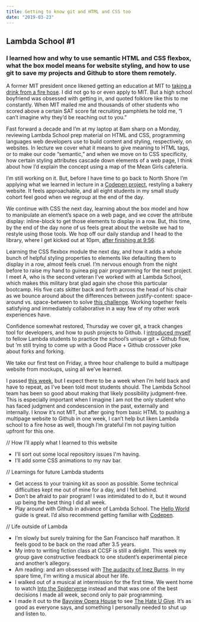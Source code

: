 ```yaml
---
title: Getting to know git and HTML and CSS too
date: "2019-03-23"
---
```


## Lambda School #1
### I learned how and why to use semantic HTML and CSS flexbox, what the box model means for website styling, and how to use git to save my projects and Github to store them remotely.

A former MIT president once likened getting an education at MIT to [taking a drink from a fire hose](https://mitadmissions.org/help/faq/drinking-from-a-firehose/). I did not go to or even apply to MIT. But a high school boyfriend was obsessed with getting in, and quoted folklore like this to me constantly. When MIT mailed me and thousands of other students who scored above a certain SAT score fat recruiting pamphlets he told me, “I can’t imagine why they’d be reaching out to you.” 
  
Fast forward a decade and I’m at my laptop at 8am sharp on a Monday, reviewing Lambda School prep material on HTML and CSS, programming languages web developers use to build content and styling, respectively, on websites. In lecture we cover what it means to give meaning to HTML tags, or to make our code “semantic,” and when we move on to CSS specificity, how certain styling attributes cascade down elements of a web page, I think about how I’d explain the concept using a map of the Mean Girls cafeteria. 

I’m still working on it. But, before I have time to go back to North Shore I’m applying what we learned in lecture in a [Codepen project](https://codepen.io/kimberlee/pen/KEBdOy), restyling a bakery website. It feels approachable, and all eight students in my small study cohort feel good when we regroup at the end of the day. 
 
We continue with CSS the next day, learning about the box model and how to manipulate an element’s space on a web page, and we cover the attribute display: inline-block to get those elements to display in a row. But, this time, by the end of the day none of us feels great about the website we had to restyle using those tools. We hop off our daily standup and I head to the library, where I get kicked out at 10pm, [after finishing at 9:56](https://codepen.io/kimberlee/pen/jJvBaa?editors=1100).  

Learning the CSS flexbox module the next day, and how it adds a whole bunch of helpful styling properties to elements like defaulting them to display in a row, almost feels cruel. I’m nervous enough from the night before to raise my hand to guinea pig pair programming for the next project. I meet A, who is the second veteran I’ve worked with at Lambda School, which makes this military brat glad again she chose this particular bootcamp. His five cats skitter back and forth across the head of his chair as we bounce around about the differences between justify-content: space-around vs. space-between to solve [this challenge](https://github.com/kimberleejohnson/UI-III-Flexbox). Working together feels satisfying and immediately collaborative in a way few of my other work experiences have. 

Confidence somewhat restored, Thursday we cover git, a track changes tool for developers, and how to push projects to Github. I [introduced myself](https://github.com/kimberleejohnson/Lambda-Hello) to fellow Lambda students to practice the school’s unique git + Github flow, but ’m still trying to come up with a Good Place + Github crossover joke about forks and forking. 

We take our first test on Friday, a three hour challenge to build a multipage website from mockups, using all we’ve learned. 
 
I passed [this week](https://github.com/kimberleejohnson/Sprint-Challenge--User-Interface), but I expect there to be a week when I’m held back and have to repeat, as I've been told most students should. The Lambda School team has been so good about making that likely possibility judgment-free. This is especially important when I imagine I am not the only student who has faced judgment and condescension in the past, externally and internally. I know it’s not MIT, but after going from basic HTML to pushing a multipage website to Github in one week, I can’t help but liken Lambda school to a fire hose as well, though I’m grateful I’m not paying tuition upfront for this one. 

// How I’ll apply what I learned to this website 
- I'll sort out some local repository issues I'm having. 
- I’ll add some CSS animations to my nav bar.  

// Learnings for future Lambda students 
- Get access to your training kit as soon as possible. Some technical difficulties kept me out of mine for a day, and I felt behind. 
- Don’t be afraid to pair program! I was intimidated to do it, but it wound up being the best thing I did all week. 
- Play around with Github in advance of Lambda School. The [Hello World](https://guides.github.com/activities/hello-world/) guide is great. I’d also recommend getting familiar with [Codepen](https://codepen.io/). 

// Life outside of Lambda 
- I’m slowly but surely training for the San Francisco half marathon. It feels good to be back on the road after 3.5 years. 
- My intro to writing fiction class at CCSF is still a delight. This week my group gave constructive feedback to one student’s experimental piece and another’s allegory. 
- Am reading: and am obsessed with [The audacity of Inez Burns](https://www.goodreads.com/book/show/36675567-the-audacity-of-inez-burns?ac=1&from_search=true). In my spare time, I'm writing a musical about her life.   
- I walked out of a musical at intermission for the first time. We went home to watch [Into the Spiderverse](https://www.youtube.com/watch?v=tg52up16eq0) instead and that was one of the best decisions I made all week, second only to pair programming. 
- I made it out to the [Bayview Opera House](http://bvoh.org/) to see [The Hate U Give](https://www.youtube.com/watch?v=3MM8OkVT0hw). It’s as good as everyone says, and something I personally needed to shut up and listen to. 


